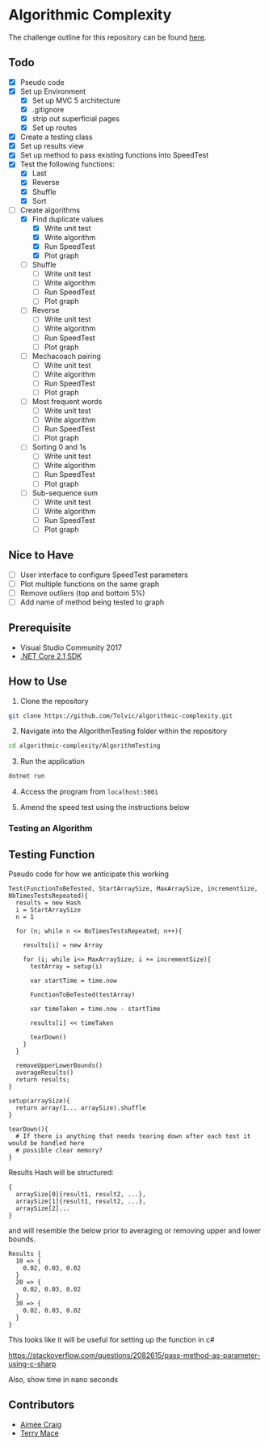 # Algorithmic Complexity
The challenge outline for this repository can be found [here](https://github.com/makersacademy/course/tree/master/algorithmic_complexity).

## Todo
- [x] Pseudo code
- [x] Set up Environment
  - [x] Set up MVC 5 architecture
  - [x] .gitignore
  - [x] strip out superficial pages
  - [x] Set up routes
- [x] Create a testing class
- [x] Set up results view
- [x] Set up method to pass existing functions into SpeedTest
- [x] Test the following functions:
  - [x] Last
  - [x] Reverse
  - [x] Shuffle
  - [x] Sort
- [ ] Create algorithms
  - [x] Find duplicate values
    - [x] Write unit test
    - [x] Write algorithm
    - [x] Run SpeedTest
    - [x] Plot graph
  - [ ] Shuffle
    - [ ] Write unit test
    - [ ] Write algorithm
    - [ ] Run SpeedTest
    - [ ] Plot graph
  - [ ] Reverse
    - [ ] Write unit test
    - [ ] Write algorithm
    - [ ] Run SpeedTest
    - [ ] Plot graph
  - [ ] Mechacoach pairing
    - [ ] Write unit test
    - [ ] Write algorithm
    - [ ] Run SpeedTest
    - [ ] Plot graph
  - [ ] Most frequent words
    - [ ] Write unit test
    - [ ] Write algorithm
    - [ ] Run SpeedTest
    - [ ] Plot graph
  - [ ] Sorting 0 and 1s
    - [ ] Write unit test
    - [ ] Write algorithm
    - [ ] Run SpeedTest
    - [ ] Plot graph
  - [ ] Sub-sequence sum
    - [ ] Write unit test
    - [ ] Write algorithm
    - [ ] Run SpeedTest
    - [ ] Plot graph

## Nice to Have ##
- [ ] User interface to configure SpeedTest parameters
- [ ] Plot multiple functions on the same graph
- [ ] Remove outliers (top and bottom 5%)
- [ ] Add name of method being tested to graph

## Prerequisite ##
* Visual Studio Community 2017
* [.NET Core 2.1 SDK](https://dotnet.microsoft.com/download/thank-you/dotnet-sdk-2.1.500-macos-x64-installer)

## How to Use ##
1. Clone the repository
```bash
git clone https://github.com/Tolvic/algorithmic-complexity.git
```

2. Navigate into the AlgorithmTesting folder within the repository
```bash
cd algorithmic-complexity/AlgorithmTesting
```

3. Run the application
```bash
dotnet run
```

4. Access the program from `localhost:5001`

5. Amend the speed test using the instructions below

### Testing an Algorithm

<!-- Instructions go here -->

## Testing Function

Pseudo code for how we anticipate this working

```
Test(FunctionToBeTested, StartArraySize, MaxArraySize, incrementSize, NbTimesTestsRepeated){
  results = new Hash
  i = StartArraySize
  n = 1  

  for (n; while n <= NoTimesTestsRepeated; n++){

    results[i] = new Array

    for (i; while i<= MaxArraySize; i += incrementSize){
      testArray = setup(i)

      var startTime = time.now

      FunctionToBeTested(testArray)

      var timeTaken = time.now - startTime

      results[i] << timeTaken

      tearDown()
    }  
  }

  removeUpperLowerBounds()
  averageResults()
  return results;
}

setup(arraySize){
  return array(1... arraySize).shuffle
}

tearDown(){
  # If there is anything that needs tearing down after each test it would be handled here
  # possible clear memory?
}
```

Results Hash will be structured:
```
{
  arraySize[0]{result1, result2, ...},
  arraySize[1]{result1, result2, ...},
  arraySize[2]...
}
```
and will resemble the below prior to averaging or removing upper and lower bounds.


```
Results {
  10 => {
    0.02, 0.03, 0.02
  }
  20 => {
    0.02, 0.03, 0.02
  }
  30 => {
    0.02, 0.03, 0.02
  }
}
```

This looks like it will be useful for setting up the function in c#

https://stackoverflow.com/questions/2082615/pass-method-as-parameter-using-c-sharp

Also, show time in nano seconds

## Contributors
* [Aimée Craig](https://github.com/aimeecraig/)
* [Terry Mace](https://github.com/Tolvic)
